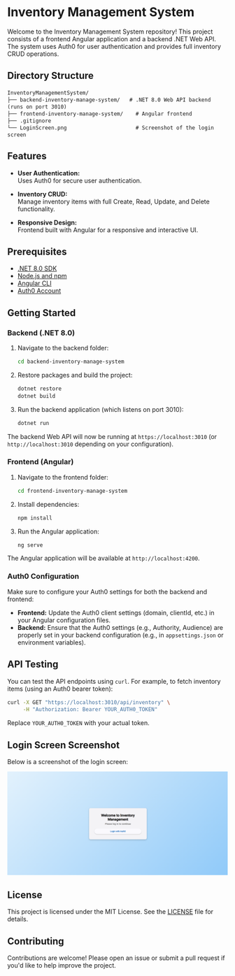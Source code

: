 # Inventory Management System

Welcome to the Inventory Management System repository! This project consists of a frontend Angular application and a backend .NET Web API. The system uses Auth0 for user authentication and provides full inventory CRUD operations.

## Directory Structure

```
InventoryManagementSystem/
├── backend-inventory-manage-system/   # .NET 8.0 Web API backend (runs on port 3010)
├── frontend-inventory-manage-system/    # Angular frontend
├── .gitignore
└── LoginScreen.png                      # Screenshot of the login screen
```

## Features

- **User Authentication:**  
  Uses Auth0 for secure user authentication.
  
- **Inventory CRUD:**  
  Manage inventory items with full Create, Read, Update, and Delete functionality.
  
- **Responsive Design:**  
  Frontend built with Angular for a responsive and interactive UI.

## Prerequisites

- [.NET 8.0 SDK](https://dotnet.microsoft.com/download)
- [Node.js and npm](https://nodejs.org/)
- [Angular CLI](https://angular.io/cli)
- [Auth0 Account](https://auth0.com/)

## Getting Started

### Backend (.NET 8.0)

1. Navigate to the backend folder:

    ```bash
    cd backend-inventory-manage-system
    ```

2. Restore packages and build the project:

    ```bash
    dotnet restore
    dotnet build
    ```

3. Run the backend application (which listens on port 3010):

    ```bash
    dotnet run
    ```

The backend Web API will now be running at `https://localhost:3010` (or `http://localhost:3010` depending on your configuration).

### Frontend (Angular)

1. Navigate to the frontend folder:

    ```bash
    cd frontend-inventory-manage-system
    ```

2. Install dependencies:

    ```bash
    npm install
    ```

3. Run the Angular application:

    ```bash
    ng serve
    ```

The Angular application will be available at `http://localhost:4200`.

### Auth0 Configuration

Make sure to configure your Auth0 settings for both the backend and frontend:

- **Frontend:** Update the Auth0 client settings (domain, clientId, etc.) in your Angular configuration files.
- **Backend:** Ensure that the Auth0 settings (e.g., Authority, Audience) are properly set in your backend configuration (e.g., in `appsettings.json` or environment variables).

## API Testing

You can test the API endpoints using `curl`. For example, to fetch inventory items (using an Auth0 bearer token):

```bash
curl -X GET "https://localhost:3010/api/inventory" \
     -H "Authorization: Bearer YOUR_AUTH0_TOKEN"
```

Replace `YOUR_AUTH0_TOKEN` with your actual token.

## Login Screen Screenshot

Below is a screenshot of the login screen:

![Login Screen](LoginScreen.png)

## License

This project is licensed under the MIT License. See the [LICENSE](LICENSE) file for details.

## Contributing

Contributions are welcome! Please open an issue or submit a pull request if you'd like to help improve the project.
